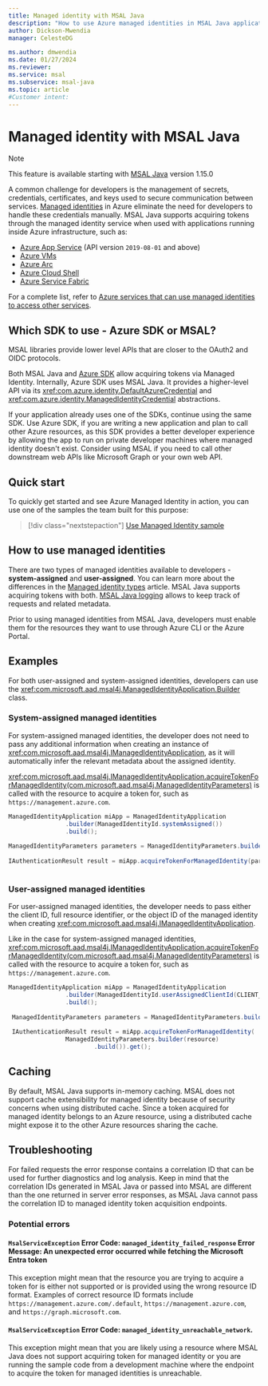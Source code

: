 ```yaml
---
title: Managed identity with MSAL Java
description: "How to use Azure managed identities in MSAL Java applications."
author: Dickson-Mwendia
manager: CelesteDG

ms.author: dmwendia
ms.date: 01/27/2024
ms.reviewer:
ms.service: msal
ms.subservice: msal-java
ms.topic: article
#Customer intent: 
---
```


# Managed identity with MSAL Java

>[!NOTE]
>This feature is available starting with [MSAL Java](https://github.com/AzureAD/microsoft-authentication-library-for-java/releases/tag/v1.15.0) version 1.15.0

A common challenge for developers is the management of secrets, credentials, certificates, and keys used to secure communication between services. [Managed identities](/entra/identity/managed-identities-azure-resources/overview) in Azure eliminate the need for developers to handle these credentials manually. MSAL Java supports acquiring tokens through the managed identity service when used with applications running inside Azure infrastructure, such as:

* [Azure App Service](https://azure.microsoft.com/products/app-service/) (API version `2019-08-01` and above)
* [Azure VMs](https://azure.microsoft.com/free/virtual-machines/)
* [Azure Arc](/azure/azure-arc/overview)
* [Azure Cloud Shell](/azure/cloud-shell/overview)
* [Azure Service Fabric](/azure/service-fabric/service-fabric-overview)

For a complete list, refer to [Azure services that can use managed identities to access other services](/entra/identity/managed-identities-azure-resources/managed-identities-status).

## Which SDK to use - Azure SDK or MSAL?

MSAL libraries provide lower level APIs that are closer to the OAuth2 and OIDC protocols. 

Both MSAL Java and [Azure SDK](/azure/developer/java/sdk/overview) allow acquiring tokens via Managed Identity. Internally, Azure SDK uses MSAL Java. It provides a higher-level API via its <xref:com.azure.identity.DefaultAzureCredential> and <xref:com.azure.identity.ManagedIdentityCredential> abstractions. 

If your application already uses one of the SDKs, continue using the same SDK. Use Azure SDK, if you are writing a new application and plan to call other Azure resources, as this SDK provides a better developer experience by allowing the app to run on private developer machines where managed identity doesn't exist. Consider using MSAL if you need to call other downstream web APIs like Microsoft Graph or your own web API. 

## Quick start

To quickly get started and see Azure Managed Identity in action, you can use one of the samples the team built for this purpose:

> [!div class="nextstepaction"]
> [Use Managed Identity sample](https://github.com/Azure-Samples/msal-managed-identity/tree/main/src/java)

## How to use managed identities

There are two types of managed identities available to developers - **system-assigned** and **user-assigned**. You can learn more about the differences in the [Managed identity types](/entra/identity/managed-identities-azure-resources/overview#managed-identity-types) article. MSAL Java supports acquiring tokens with both. [MSAL Java logging](msal-logging-java.md) allows to keep track of requests and related metadata.

Prior to using managed identities from MSAL Java, developers must enable them for the resources they want to use through Azure CLI or the Azure Portal.

## Examples

For both user-assigned and system-assigned identities, developers can use the <xref:com.microsoft.aad.msal4j.ManagedIdentityApplication.Builder> class. 

### System-assigned managed identities

For system-assigned managed identities, the developer does not need to pass any additional information when creating an instance of <xref:com.microsoft.aad.msal4j.IManagedIdentityApplication>, as it will automatically infer the relevant metadata about the assigned identity.

<xref:com.microsoft.aad.msal4j.IManagedIdentityApplication.acquireTokenForManagedIdentity(com.microsoft.aad.msal4j.ManagedIdentityParameters)> is called with the resource to acquire a token for, such as `https://management.azure.com`.

```java
ManagedIdentityApplication miApp = ManagedIdentityApplication
                .builder(ManagedIdentityId.systemAssigned())
                .build();
                
ManagedIdentityParameters parameters = ManagedIdentityParameters.builder(resource).build();
                
IAuthenticationResult result = miApp.acquireTokenForManagedIdentity(parameters).get();
    
```

### User-assigned managed identities

For user-assigned managed identities, the developer needs to pass either the client ID, full resource identifier, or the object ID of the managed identity when creating <xref:com.microsoft.aad.msal4j.IManagedIdentityApplication>.

Like in the case for system-assigned managed identities, <xref:com.microsoft.aad.msal4j.IManagedIdentityApplication.acquireTokenForManagedIdentity(com.microsoft.aad.msal4j.ManagedIdentityParameters)> is called with the resource to acquire a token for, such as `https://management.azure.com`.

```java
ManagedIdentityApplication miApp = ManagedIdentityApplication
                .builder(ManagedIdentityId.userAssignedClientId(CLIENT_ID))
                .build();
                
 ManagedIdentityParameters parameters = ManagedIdentityParameters.builder(resource).build();
               
 IAuthenticationResult result = miApp.acquireTokenForManagedIdentity(
                ManagedIdentityParameters.builder(resource)
                        .build()).get();
```

## Caching

By default, MSAL Java supports in-memory caching. MSAL does not support cache extensibility for managed identity because of security concerns when using distributed cache. Since a token acquired for managed identity belongs to an Azure resource, using a distributed cache might expose it to the other Azure resources sharing the cache.

## Troubleshooting

For failed requests the error response contains a correlation ID that can be used for further diagnostics and log analysis. Keep in mind that the correlation IDs generated in MSAL Java or passed into MSAL are different than the one returned in server error responses, as MSAL Java cannot pass the correlation ID to managed identity token acquisition endpoints.

### Potential errors

#### `MsalServiceException` Error Code: `managed_identity_failed_response` Error Message: An unexpected error occurred while fetching the Microsoft Entra token

This exception might mean that the resource you are trying to acquire a token for is either not supported or is provided using the wrong resource ID format. Examples of correct resource ID formats include `https://management.azure.com/.default`, `https://management.azure.com`, and `https://graph.microsoft.com`.

#### `MsalServiceException` Error Code: `managed_identity_unreachable_network`.

This exception might mean that you are likely using a resource where MSAL Java does not support acquiring token for managed identity or you are running the sample code from a development machine where the endpoint to acquire the token for managed identities is unreachable.
